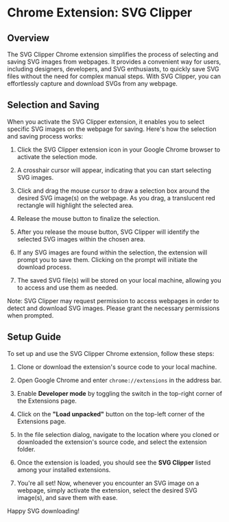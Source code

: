 # Chrome Extension: SVG Clipper

## Overview

The SVG Clipper Chrome extension simplifies the process of selecting and saving SVG images from webpages. It provides a convenient way for users, including designers, developers, and SVG enthusiasts, to quickly save SVG files without the need for complex manual steps. With SVG Clipper, you can effortlessly capture and download SVGs from any webpage.

## Selection and Saving

When you activate the SVG Clipper extension, it enables you to select specific SVG images on the webpage for saving. Here's how the selection and saving process works:

1. Click the SVG Clipper extension icon in your Google Chrome browser to activate the selection mode.

2. A crosshair cursor will appear, indicating that you can start selecting SVG images.

3. Click and drag the mouse cursor to draw a selection box around the desired SVG image(s) on the webpage. As you drag, a translucent red rectangle will highlight the selected area.

4. Release the mouse button to finalize the selection.

5. After you release the mouse button, SVG Clipper will identify the selected SVG images within the chosen area.

6. If any SVG images are found within the selection, the extension will prompt you to save them. Clicking on the prompt will initiate the download process.

7. The saved SVG file(s) will be stored on your local machine, allowing you to access and use them as needed.

Note: SVG Clipper may request permission to access webpages in order to detect and download SVG images. Please grant the necessary permissions when prompted.

## Setup Guide

To set up and use the SVG Clipper Chrome extension, follow these steps:

1. Clone or download the extension's source code to your local machine.

2. Open Google Chrome and enter `chrome://extensions` in the address bar.

3. Enable **Developer mode** by toggling the switch in the top-right corner of the Extensions page.

4. Click on the **"Load unpacked"** button on the top-left corner of the Extensions page.

5. In the file selection dialog, navigate to the location where you cloned or downloaded the extension's source code, and select the extension folder.

6. Once the extension is loaded, you should see the **SVG Clipper** listed among your installed extensions.

7. You're all set! Now, whenever you encounter an SVG image on a webpage, simply activate the extension, select the desired SVG image(s), and save them with ease.

Happy SVG downloading!
